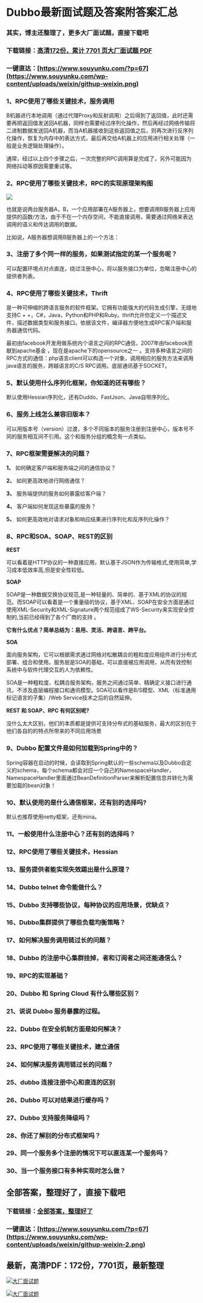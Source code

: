 # Dubbo最新面试题及答案附答案汇总

### 其实，博主还整理了，更多大厂面试题，直接下载吧

### 下载链接：[高清172份，累计 7701 页大厂面试题  PDF](https://github.com/souyunku/DevBooks/blob/master/docs/index.md)

### 一键直达：[https://www.souyunku.com/?p=67](https://www.souyunku.com/wp-content/uploads/weixin/githup-weixin.png)



### 1、RPC使用了哪些关键技术，服务调用

B机器进行本地调用（通过代理Proxy和反射调用）之后得到了返回值，此时还需要再把返回值发送回A机器，同样也需要经过序列化操作，然后再经过网络传输将二进制数据发送回A机器，而当A机器接收到这些返回值之后，则再次进行反序列化操作，恢复为内存中的表达方式，最后再交给A机器上的应用进行相关处理（一般是业务逻辑处理操作）。

通常，经过以上四个步骤之后，一次完整的RPC调用算是完成了，另外可能因为网络抖动等原因需要重试等。

### 2、RPC使用了哪些关键技术，RPC的实现原理架构图

![](https://gitee.com/souyunkutech/souyunku-home/raw/master/images/souyunku-web/2020/5/2/026/54/80_5.png#alt=80%5C_5.png)

也就是说两台服务器A，B，一个应用部署在A服务器上，想要调用B服务器上应用提供的函数/方法，由于不在一个内存空间，不能直接调用，需要通过网络来表达调用的语义和传达调用的数据。

比如说，A服务器想调用B服务器上的一个方法：


### 3、注册了多个同一样的服务，如果测试指定的某一个服务呢？

可以配置环境点对点直连，绕过注册中心，将以服务接口为单位，忽略注册中心的提供者列表。


### 4、RPC使用了哪些关键技术，Thrift

是一种可伸缩的跨语言服务的软件框架。它拥有功能强大的代码生成引擎，无缝地支持C + +，C#，Java，Python和PHP和Ruby。thrift允许你定义一个描述文件，描述数据类型和服务接口。依据该文件，编译器方便地生成RPC客户端和服务器通信代码。

最初由facebook开发用做系统内个语言之间的RPC通信，2007年由facebook贡献到apache基金 ，现在是apache下的opensource之一 。支持多种语言之间的RPC方式的通信：php语言client可以构造一个对象，调用相应的服务方法来调用java语言的服务，跨越语言的C/S RPC调用。底层通讯基于SOCKET。


### 5、默认使用什么序列化框架，你知道的还有哪些？

默认使用Hessian序列化，还有Duddo、FastJson、Java自带序列化。


### 6、服务上线怎么兼容旧版本？

可以用版本号（version）过渡，多个不同版本的服务注册到注册中心，版本号不同的服务相互间不引用。这个和服务分组的概念有一点类似。


### 7、RPC框架需要解决的问题？

**1、** 如何确定客户端和服务端之间的通信协议？

**2、** 如何更高效地进行网络通信？

**3、** 服务端提供的服务如何暴露给客户端？

**4、** 客户端如何发现这些暴露的服务？

**5、** 如何更高效地对请求对象和响应结果进行序列化和反序列化操作？


### 8、RPC和SOA、SOAP、REST的区别

**REST**

可以看着是HTTP协议的一种直接应用，默认基于JSON作为传输格式,使用简单,学习成本低效率高,但是安全性较低。

**SOAP**

SOAP是一种数据交换协议规范,是一种轻量的、简单的、基于XML的协议的规范。而SOAP可以看着是一个重量级的协议，基于XML、SOAP在安全方面是通过使用XML-Security和XML-Signature两个规范组成了WS-Security来实现安全控制的,当前已经得到了各个厂商的支持 。

**它有什么优点？简单总结为：易用、灵活、跨语言、跨平台。**

**SOA**

面向服务架构，它可以根据需求通过网络对松散耦合的粗粒度应用组件进行分布式部署、组合和使用。服务层是SOA的基础，可以直接被应用调用，从而有效控制系统中与软件代理交互的人为依赖性。

SOA是一种粗粒度、松耦合服务架构，服务之间通过简单、精确定义接口进行通讯，不涉及底层编程接口和通讯模型。SOA可以看作是B/S模型、XML（标准通用标记语言的子集）/Web Service技术之后的自然延伸。

**REST 和 SOAP、RPC 有何区别呢?**

没什么太大区别，他们的本质都是提供可支持分布式的基础服务，最大的区别在于他们各自的的特点所带来的不同应用场景


### 9、Dubbo 配置文件是如何加载到Spring中的？

Spring容器在启动的时候，会读取到Spring默认的一些schema以及Dubbo自定义的schema，每个schema都会对应一个自己的NamespaceHandler，NamespaceHandler里面通过BeanDefinitionParser来解析配置信息并转化为需要加载的bean对象！


### 10、默认使用的是什么通信框架，还有别的选择吗?

默认也推荐使用netty框架，还有mina。


### 11、一般使用什么注册中心？还有别的选择吗？
### 12、RPC使用了哪些关键技术，Hessian
### 13、服务提供者能实现失效踢出是什么原理？
### 14、Dubbo telnet 命令能做什么？
### 15、Dubbo 支持哪些协议，每种协议的应用场景，优缺点？
### 16、Dubbo集群提供了哪些负载均衡策略？
### 17、如何解决服务调用链过长的问题？
### 18、Dubbo 的注册中心集群挂掉，者和订阅者之间还能通信么？
### 19、RPC的实现基础？
### 20、Dubbo 和 Spring Cloud 有什么哪些区别？
### 21、说说 Dubbo 服务暴露的过程。
### 22、Dubbo 在安全机制方面是如何解决？
### 23、RPC使用了哪些关键技术，建立通信
### 24、如何解决服务调用链过长的问题？
### 25、dubbo 连接注册中心和直连的区别
### 26、Dubbo 可以对结果进行缓存吗？
### 27、Dubbo 支持服务降级吗？
### 28、你还了解别的分布式框架吗？
### 29、同一个服务多个注册的情况下可以直连某一个服务吗？
### 30、当一个服务接口有多种实现时怎么做？




## 全部答案，整理好了，直接下载吧

### 下载链接：[全部答案，整理好了](https://www.souyunku.com/wp-content/uploads/weixin/githup-weixin-2.png)

### 一键直达：[https://www.souyunku.com/?p=67](https://www.souyunku.com/wp-content/uploads/weixin/githup-weixin-2.png)


## 最新，高清PDF：172份，7701页，最新整理

[![大厂面试题](https://www.souyunku.com/wp-content/uploads/weixin/mst.png "架构师专栏")](https://www.souyunku.com/wp-content/uploads/weixin/githup-weixin.png "架构师专栏")

[![大厂面试题](https://www.souyunku.com/wp-content/uploads/weixin/githup-weixin.png "架构师专栏")](https://www.souyunku.com/wp-content/uploads/weixin/githup-weixin.png "架构师专栏")
